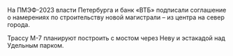 На ПМЭФ-2023 власти Петербурга и банк «ВТБ» подписали соглашение
о намерениях по строительству новой магистрали – из центра на север города.

Трассу М-7 планируют построить с мостом через Неву и эстакадой над Удельным парком.